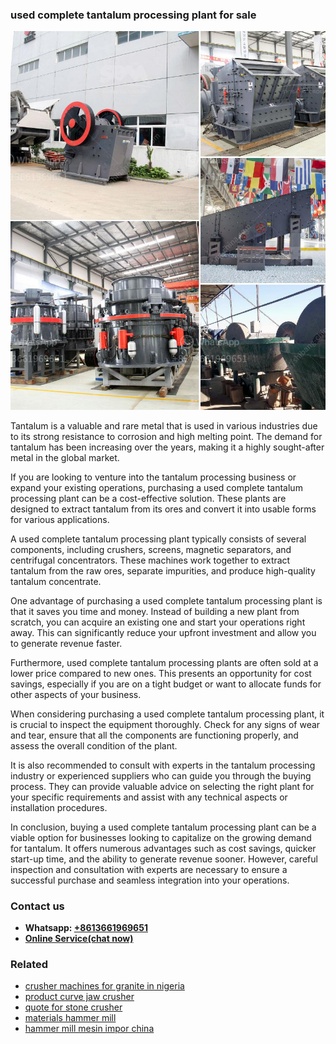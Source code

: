 <h3>used complete tantalum processing plant for sale</h3><img src='1708498481.jpg' alt=''><p>Tantalum is a valuable and rare metal that is used in various industries due to its strong resistance to corrosion and high melting point. The demand for tantalum has been increasing over the years, making it a highly sought-after metal in the global market. </p><p>If you are looking to venture into the tantalum processing business or expand your existing operations, purchasing a used complete tantalum processing plant can be a cost-effective solution. These plants are designed to extract tantalum from its ores and convert it into usable forms for various applications.</p><p>A used complete tantalum processing plant typically consists of several components, including crushers, screens, magnetic separators, and centrifugal concentrators. These machines work together to extract tantalum from the raw ores, separate impurities, and produce high-quality tantalum concentrate.</p><p>One advantage of purchasing a used complete tantalum processing plant is that it saves you time and money. Instead of building a new plant from scratch, you can acquire an existing one and start your operations right away. This can significantly reduce your upfront investment and allow you to generate revenue faster.</p><p>Furthermore, used complete tantalum processing plants are often sold at a lower price compared to new ones. This presents an opportunity for cost savings, especially if you are on a tight budget or want to allocate funds for other aspects of your business.</p><p>When considering purchasing a used complete tantalum processing plant, it is crucial to inspect the equipment thoroughly. Check for any signs of wear and tear, ensure that all the components are functioning properly, and assess the overall condition of the plant.</p><p>It is also recommended to consult with experts in the tantalum processing industry or experienced suppliers who can guide you through the buying process. They can provide valuable advice on selecting the right plant for your specific requirements and assist with any technical aspects or installation procedures.</p><p>In conclusion, buying a used complete tantalum processing plant can be a viable option for businesses looking to capitalize on the growing demand for tantalum. It offers numerous advantages such as cost savings, quicker start-up time, and the ability to generate revenue sooner. However, careful inspection and consultation with experts are necessary to ensure a successful purchase and seamless integration into your operations.</p><h3>Contact us</h3><ul><li><strong>Whatsapp:&nbsp;<a href="https://wa.me/8613661969651">+8613661969651</a></strong></li><li><a href="https://swt.shibang-china.com/?git&amp;zhl&amp;used complete tantalum processing plant for sale"><strong>Online Service(chat now)</strong></a></li></ul><h3>Related</h3><ul><li><a href='crusher machines for granite in nigeria.md'>crusher machines for granite in nigeria</a></li><li><a href='product curve jaw crusher.md'>product curve jaw crusher</a></li><li><a href='quote for stone crusher.md'>quote for stone crusher</a></li><li><a href='materials hammer mill.md'>materials hammer mill</a></li><li><a href='hammer mill mesin impor china.md'>hammer mill mesin impor china</a></li></ul>
